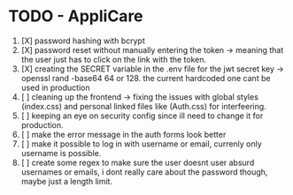 # TODO - AppliCare

1. [X] password hashing with bcrypt
2. [X] password reset without manually entering the token -> meaning that the user just has to click on the link with the token.
3. [X] creating the SECRET variable in the .env file for the jwt secret key -> openssl rand -base64 64 or 128. the current hardcoded one cant be used in production
4. [ ] cleaning up the frontend -> fixing the issues with global styles (index.css) and personal linked files like (Auth.css) for interfeering.
5. [ ] keeping an eye on security config since ill need to change it for production.
6. [ ] make the error message in the auth forms look better
7. [ ] make it possible to log in with username or email, currenly only username is possible.
8. [ ] create some regex to make sure the user doesnt user absurd usernames or emails, i dont really care about the password though, maybe just a length limit.
